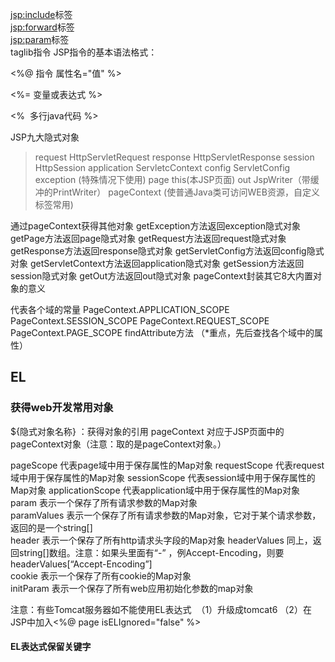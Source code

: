 <jsp:include>标签  
<jsp:forward>标签  
<jsp:param>标签  
taglib指令
JSP指令的基本语法格式：

<%@ 指令 属性名="值" %>

<%= 变量或表达式 %>

<% 
​		多行java代码 
 %> 

JSP九大隐式对象

> request 		HttpServletRequest
> response 	HttpServletResponse
> session 		HttpSession
> application 	ServletcContext
> config   		ServletConfig
> exception		(特殊情况下使用)
> page    		this(本JSP页面)
> out      		JspWriter（带缓冲的PrintWriter）
> pageContext	(使普通Java类可访问WEB资源，自定义标签常用)

通过pageContext获得其他对象
getException方法返回exception隐式对象 
getPage方法返回page隐式对象
getRequest方法返回request隐式对象 
getResponse方法返回response隐式对象 
getServletConfig方法返回config隐式对象
getServletContext方法返回application隐式对象
getSession方法返回session隐式对象 
getOut方法返回out隐式对象
pageContext封装其它8大内置对象的意义

代表各个域的常量
PageContext.APPLICATION_SCOPE
PageContext.SESSION_SCOPE
PageContext.REQUEST_SCOPE
PageContext.PAGE_SCOPE 
findAttribute方法    （*重点，先后查找各个域中的属性）


## EL
### 获得web开发常用对象
${隐式对象名称}  ：获得对象的引用
pageContext  对应于JSP页面中的pageContext对象（注意：取的是pageContext对象。）

pageScope  代表page域中用于保存属性的Map对象
requestScope  代表request域中用于保存属性的Map对象
sessionScope  代表session域中用于保存属性的Map对象
applicationScope  代表application域中用于保存属性的Map对象
param  表示一个保存了所有请求参数的Map对象  
paramValues  表示一个保存了所有请求参数的Map对象，它对于某个请求参数，返回的是一个string[]  
header  表示一个保存了所有http请求头字段的Map对象
headerValues  同上，返回string[]数组。注意：如果头里面有“-” ，例Accept-Encoding，则要headerValues[“Accept-Encoding”]  
cookie  表示一个保存了所有cookie的Map对象  
initParam  表示一个保存了所有web应用初始化参数的map对象


注意：有些Tomcat服务器如不能使用EL表达式
​	（1）升级成tomcat6
​	（2）在JSP中加入<%@ page isELIgnored="false" %>












#### EL表达式保留关键字













